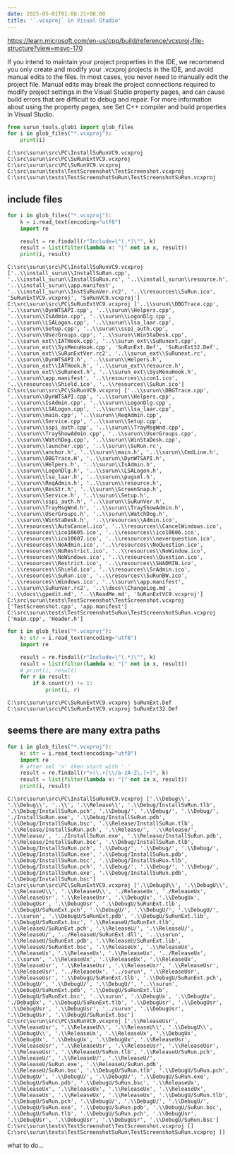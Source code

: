 ```yaml
---
date: 2025-05-01T01:08:21+08:00
title: '`.vcxproj` in Visual Studio'
---
```


https://learn.microsoft.com/en-us/cpp/build/reference/vcxproj-file-structure?view=msvc-170

If you intend to maintain your project properties in the IDE, we recommend you only create and modify your .vcxproj projects in the IDE, and avoid manual edits to the files. In most cases, you never need to manually edit the project file. Manual edits may break the project connections required to modify project settings in the Visual Studio property pages, and can cause build errors that are difficult to debug and repair. For more information about using the property pages, see Set C++ compiler and build properties in Visual Studio.


```python
from surun_tools.glob1 import glob_files
for i in glob_files("*.vcxproj"):
    print(i)
```

    C:\src\surun\src\PC\InstallSuRunVC9.vcxproj
    C:\src\surun\src\PC\SuRunExtVC9.vcxproj
    C:\src\surun\src\PC\SuRunVC9.vcxproj
    C:\src\surun\tests\TestScreenshot\TestScreenshot.vcxproj
    C:\src\surun\tests\TestScreenshotSuRun\TestScreenshotSuRun.vcxproj
    

## include files


```python
for i in glob_files("*.vcxproj"):
    k = i.read_text(encoding="utf8")
    import re

    result = re.findall(r"Include=\"(.*)\"", k)
    result = list(filter(lambda x: "|" not in x, result))
    print(i, result)
```

    C:\src\surun\src\PC\InstallSuRunVC9.vcxproj ['..\\install_surun\\InstallSuRun.cpp', '..\\install_surun\\InstallSuRun.rc', '..\\install_surun\\resource.h', '..\\install_surun\\app.manifest', '..\\install_surun\\InstSuRunVer.rc2', '..\\resources\\SuRun.ico', 'SuRunExtVC9.vcxproj', 'SuRunVC9.vcxproj']
    C:\src\surun\src\PC\SuRunExtVC9.vcxproj ['..\\surun\\DBGTrace.cpp', '..\\surun\\DynWTSAPI.cpp', '..\\surun\\Helpers.cpp', '..\\surun\\IsAdmin.cpp', '..\\surun\\LogonDlg.cpp', '..\\surun\\LSALogon.cpp', '..\\surun\\lsa_laar.cpp', '..\\surun\\Setup.cpp', '..\\surun\\sspi_auth.cpp', '..\\surun\\UserGroups.cpp', '..\\surun\\WinStaDesk.cpp', '..\\surun_ext\\IATHook.cpp', '..\\surun_ext\\SuRunext.cpp', '..\\surun_ext\\SysMenuHook.cpp', 'SuRunExt.Def', 'SuRunExt32.Def', '..\\surun_ext\\SuRunExtVer.rc2', '..\\surun_ext\\SuRunext.rc', '..\\surun\\DynWTSAPI.h', '..\\surun\\Helpers.h', '..\\surun_ext\\IATHook.h', '..\\surun_ext\\resource.h', '..\\surun_ext\\SuRunext.h', '..\\surun_ext\\SysMenuHook.h', '..\\surun\\app.manifest', '..\\resources\\icon1.ico', '..\\resources\\Shield.ico', '..\\resources\\SuRun.ico']
    C:\src\surun\src\PC\SuRunVC9.vcxproj ['..\\surun\\DBGTrace.cpp', '..\\surun\\DynWTSAPI.cpp', '..\\surun\\Helpers.cpp', '..\\surun\\IsAdmin.cpp', '..\\surun\\LogonDlg.cpp', '..\\surun\\LSALogon.cpp', '..\\surun\\lsa_laar.cpp', '..\\surun\\main.cpp', '..\\surun\\ReqAdmin.cpp', '..\\surun\\Service.cpp', '..\\surun\\Setup.cpp', '..\\surun\\sspi_auth.cpp', '..\\surun\\TrayMsgWnd.cpp', '..\\surun\\TrayShowAdmin.cpp', '..\\surun\\UserGroups.cpp', '..\\surun\\WatchDog.cpp', '..\\surun\\WinStaDesk.cpp', '..\\surun\\launcher.cpp', '..\\surun\\SuRun.rc', '..\\surun\\anchor.h', '..\\surun\\main.h', '..\\surun\\CmdLine.h', '..\\surun\\DBGTrace.H', '..\\surun\\DynWTSAPI.h', '..\\surun\\Helpers.h', '..\\surun\\IsAdmin.h', '..\\surun\\LogonDlg.h', '..\\surun\\LSALogon.h', '..\\surun\\lsa_laar.h', '..\\surun\\pugxml.h', '..\\surun\\ReqAdmin.h', '..\\surun\\resource.h', '..\\surun\\ResStr.h', '..\\surun\\ScreenSnap.h', '..\\surun\\Service.h', '..\\surun\\Setup.h', '..\\surun\\sspi_auth.h', '..\\surun\\SuRunVer.h', '..\\surun\\TrayMsgWnd.h', '..\\surun\\TrayShowAdmin.h', '..\\surun\\UserGroups.h', '..\\surun\\WatchDog.h', '..\\surun\\WinStaDesk.h', '..\\resources\\Admin.ico', '..\\resources\\AutoCancel.ico', '..\\resources\\CancelWindows.ico', '..\\resources\\ico10605.ico', '..\\resources\\ico10606.ico', '..\\resources\\ico10607.ico', '..\\resources\\neverquestion.ico', '..\\resources\\NoAdmin.ico', '..\\resources\\NoQuestion.ico', '..\\resources\\NoRestrict.ico', '..\\resources\\NoWindow.ico', '..\\resources\\NoWindows.ico', '..\\resources\\Question.ico', '..\\resources\\Restrict.ico', '..\\resources\\SHADMIN.ico', '..\\resources\\Shield.ico', '..\\resources\\SrAdmin.ico', '..\\resources\\SuRun.ico', '..\\resources\\SuRunBW.ico', '..\\resources\\Windows.ico', '..\\surun\\app.manifest', '..\\surun\\SuRunVer.rc2', '..\\docs\\ChangeLog.md', '..\\docs\\gpedit.md', '..\\ReadMe.md', 'SuRunExtVC9.vcxproj']
    C:\src\surun\tests\TestScreenshot\TestScreenshot.vcxproj ['TestScreenshot.cpp', 'app.manifest']
    C:\src\surun\tests\TestScreenshotSuRun\TestScreenshotSuRun.vcxproj ['main.cpp', 'Header.h']
    


```python
for i in glob_files("*.vcxproj"):
    k: str = i.read_text(encoding="utf8")
    import re

    result = re.findall(r"Include=\"(.*)\"", k)
    result = list(filter(lambda x: "|" not in x, result))
    # print(i, result)
    for r in result:
        if k.count(r) != 1:
            print(i, r)
```

    C:\src\surun\src\PC\SuRunExtVC9.vcxproj SuRunExt.Def
    C:\src\surun\src\PC\SuRunExtVC9.vcxproj SuRunExt32.Def
    

## seems there are many extra paths


```python
for i in glob_files("*.vcxproj"):
    k: str = i.read_text(encoding="utf8")
    import re
    # after xml '>' then start with '.'
    result = re.findall(r">(\.+[\\/a-zA-Z\.]+)", k)
    result = list(filter(lambda x: "|" not in x, result))
    print(i, result)
```

    C:\src\surun\src\PC\InstallSuRunVC9.vcxproj ['.\\Debug\\', '.\\Debug\\', '..\\', '.\\Release\\', '.\\Debug/InstallSuRun.tlb', '.\\Debug/InstallSuRun.pch', '.\\Debug/', '.\\Debug/', '.\\Debug/', './InstallSuRun.exe', '.\\Debug/InstallSuRun.pdb', '.\\Debug/InstallSuRun.bsc', '.\\Release/InstallSuRun.tlb', '.\\Release/InstallSuRun.pch', '.\\Release/', '.\\Release/', '.\\Release/', '../InstallSuRun.exe', '.\\Release/InstallSuRun.pdb', '.\\Release/InstallSuRun.bsc', '.\\Debug/InstallSuRun.tlb', '.\\Debug/InstallSuRun.pch', '.\\Debug/', '.\\Debug/', '.\\Debug/', '.\\Debug/InstallSuRun.exe', '.\\Debug/InstallSuRun.pdb', '.\\Debug/InstallSuRun.bsc', '.\\Debug/InstallSuRun.tlb', '.\\Debug/InstallSuRun.pch', '.\\Debug/', '.\\Debug/', '.\\Debug/', '.\\Debug/InstallSuRun.exe', '.\\Debug/InstallSuRun.pdb', '.\\Debug/InstallSuRun.bsc']
    C:\src\surun\src\PC\SuRunExtVC9.vcxproj ['.\\DebugU\\', '.\\DebugU\\', '.\\ReleaseU\\', '.\\ReleaseU\\', './ReleaseUx', './ReleaseUx', '.\\ReleaseUsr', '.\\ReleaseUsr', '.\\DebugUx', '.\\DebugUx', '.\\DebugUsr', '.\\DebugUsr', '.\\DebugU/SuRunExt.tlb', '.\\DebugU/SuRunExt.pch', '.\\DebugU/', '.\\DebugU/', '.\\DebugU/', '..\\surun', '.\\DebugU/SuRunExt.pdb', '.\\DebugU/SuRunExt.lib', '.\\DebugU/SuRunExt.bsc', '.\\ReleaseU/SuRunExt.tlb', '.\\ReleaseU/SuRunExt.pch', '.\\ReleaseU/', '.\\ReleaseU/', '.\\ReleaseU/', '../ReleaseU/SuRunExt.dll', '..\\surun', '.\\ReleaseU/SuRunExt.pdb', '.\\ReleaseU/SuRunExt.lib', '.\\ReleaseU/SuRunExt.bsc', '.\\ReleaseUx', '.\\ReleaseUx', '.\\ReleaseUx', '.\\ReleaseUx', '.\\ReleaseUx', '../ReleaseUx', '..\\surun', '.\\ReleaseUx', '.\\ReleaseUx', '.\\ReleaseUx', '.\\ReleaseUsr', '.\\ReleaseUsr', '.\\ReleaseUsr', '.\\ReleaseUsr', '.\\ReleaseUsr', '../ReleaseUx', '../surun', '.\\ReleaseUsr', '.\\ReleaseUsr', '.\\DebugU/SuRunExt.tlb', '.\\DebugU/SuRunExt.pch', '.\\DebugU/', '.\\DebugU/', '.\\DebugU/', '..\\surun', '.\\DebugU/SuRunExt.pdb', '.\\DebugU/SuRunExt.lib', '.\\DebugU/SuRunExt.bsc', '..\\surun', '.\\DebugUx', '.\\DebugUx', './DebugUx', '.\\DebugU/SuRunExt.tlb', '.\\DebugUsr', '.\\DebugUsr', '.\\DebugUsr', '.\\DebugUsr', '../surun', '.\\DebugUsr', '.\\DebugUsr', '.\\DebugU/SuRunExt.bsc']
    C:\src\surun\src\PC\SuRunVC9.vcxproj ['.\\ReleaseUsr', '.\\ReleaseUsr', '.\\ReleaseU\\', '.\\ReleaseU\\', '.\\DebugU\\', '.\\DebugU\\', '.\\ReleaseUx', '.\\ReleaseUx', '.\\DebugUx', '.\\DebugUx', '.\\DebugUx', '.\\DebugUx', '.\\ReleaseUsr', '.\\ReleaseUsr', '.\\ReleaseUsr', '.\\ReleaseUsr', '.\\ReleaseUsr', '.\\ReleaseUsr', '.\\ReleaseU/SuRun.tlb', '.\\ReleaseU/SuRun.pch', '.\\ReleaseU/', '.\\ReleaseU/', '.\\ReleaseU/', '.\\ReleaseU/SuRun.exe', '.\\ReleaseU/SuRun.pdb', '.\\ReleaseU/SuRun.bsc', '.\\DebugU/SuRun.tlb', '.\\DebugU/SuRun.pch', '.\\DebugU/', '.\\DebugU/', '.\\DebugU/', '.\\DebugU/SuRun.exe', '.\\DebugU/SuRun.pdb', '.\\DebugU/SuRun.bsc', '.\\ReleaseUx', '.\\ReleaseUx', '.\\ReleaseUx', '.\\ReleaseUx', '.\\ReleaseUx', '.\\ReleaseUx', '.\\ReleaseUx', '.\\ReleaseUx', '.\\DebugU/SuRun.tlb', '.\\DebugU/SuRun.pch', '.\\DebugU/', '.\\DebugU/', '.\\DebugU/', '.\\DebugU/SuRun.exe', '.\\DebugU/SuRun.pdb', '.\\DebugU/SuRun.bsc', '.\\DebugU/SuRun.tlb', '.\\DebugU/SuRun.pch', '.\\DebugUsr', '.\\DebugUsr', '.\\DebugUsr', '.\\DebugUsr', '.\\DebugU/SuRun.bsc']
    C:\src\surun\tests\TestScreenshot\TestScreenshot.vcxproj []
    C:\src\surun\tests\TestScreenshotSuRun\TestScreenshotSuRun.vcxproj []
    

what to do...
